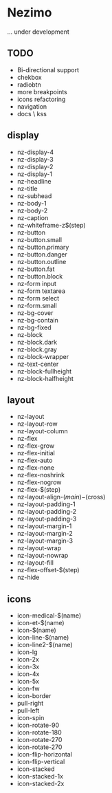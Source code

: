 # Nezimo

... under development

## TODO
* Bi-directional support
* chekbox
* radiobtn
* more breakpoints
* icons refactoring
* navigation
* docs \ kss

## display
* nz-display-4
* nz-display-3
* nz-display-2
* nz-display-1
* nz-headline
* nz-title
* nz-subhead
* nz-body-1
* nz-body-2
* nz-caption
* nz-whiteframe-z$(step)
* nz-button
* nz-button.small
* nz-button.primary
* nz-button.danger
* nz-button.outline
* nz-button.fat
* nz-button.block
* nz-form input
* nz-form textarea
* nz-form select
* nz-form.small
* nz-bg-cover
* nz-bg-contain
* nz-bg-fixed
* nz-block
* nz-block.dark
* nz-block.gray
* nz-block-wrapper
* nz-text-center
* nz-block-fullheight
* nz-block-halfheight

## layout
* nz-layout
* nz-layout-row
* nz-layout-column
* nz-flex
* nz-flex-grow
* nz-flex-initial
* nz-flex-auto
* nz-flex-none
* nz-flex-noshrink
* nz-flex-nogrow
* nz-flex-$(step)
* nz-layout-align-$(main)-$(cross)
* nz-layout-padding-1
* nz-layout-padding-2
* nz-layout-padding-3
* nz-layout-margin-1
* nz-layout-margin-2
* nz-layout-margin-3
* nz-layout-wrap
* nz-layout-nowrap
* nz-layout-fill
* nz-flex-offset-$(step)
* nz-hide

## icons
* icon-medical-$(name)
* icon-et-$(name)
* icon-$(name)
* icon-line-$(name)
* icon-line2-$(name)
* icon-lg
* icon-2x
* icon-3x
* icon-4x
* icon-5x
* icon-fw
* icon-border
* pull-right
* pull-left
* icon-spin
* icon-rotate-90
* icon-rotate-180
* icon-rotate-270
* icon-rotate-270
* icon-flip-horizontal
* icon-flip-vertical
* icon-stacked
* icon-stacked-1x
* icon-stacked-2x
